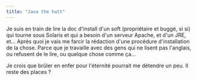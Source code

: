 ```yaml
---
title: "Java the hutt"
---
```


Je suis en train de lire la doc d'install d'un soft (propriétaire et buggé, si
si) qui tourne sous Solaris et qui a besoin d'un serveur Apache, et d'un JRE,
et... Après quoi je vais me farcir la rédaction d'une procédure d'installation
de la chose. Parce que je travaille avec des gens qui ne lisent pas l'anglais,
ou refusent de le lire, ou quelque chose comme ça...

Je crois que brûler en enfer pour l'éternité pourrait me détendre un peu. Il
reste des places ?

